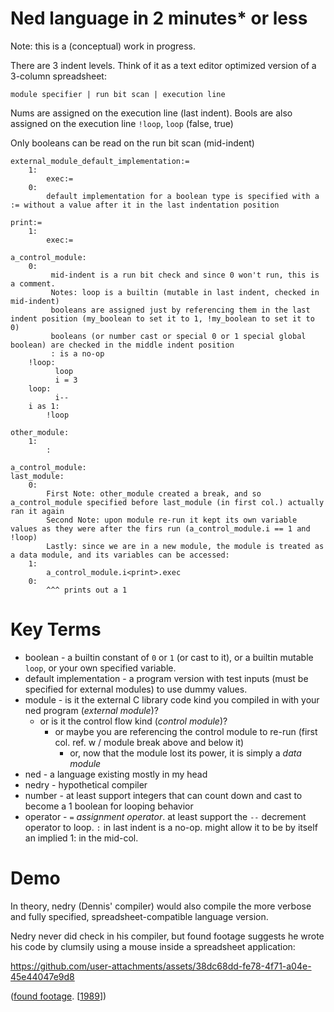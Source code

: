 # Ned language in 2 minutes* or less

Note: this is a (conceptual) work in progress.

There are 3 indent levels. Think of it as a text editor optimized version of a 3-column spreadsheet:

`module specifier | run bit scan | execution line`

Nums are assigned on the execution line (last indent). Bools are also assigned on the execution line `!loop`, `loop` (false, true)

Only booleans can be read on the run bit scan (mid-indent)

```
external_module_default_implementation:=
    1:
        exec:=
    0:
        default implementation for a boolean type is specified with a := without a value after it in the last indentation position

print:=
    1:
        exec:=

a_control_module:
    0:
         mid-indent is a run bit check and since 0 won't run, this is a comment.
         Notes: loop is a builtin (mutable in last indent, checked in mid-indent)
         booleans are assigned just by referencing them in the last indent position (my_boolean to set it to 1, !my_boolean to set it to 0)
         booleans (or number cast or special 0 or 1 special global boolean) are checked in the middle indent position
         : is a no-op
    !loop:
          loop
          i = 3
    loop:
          i--
    i as 1:
        !loop

other_module:
    1:
        :

a_control_module:
last_module:
    0:
        First Note: other_module created a break, and so a_control_module specified before last_module (in first col.) actually ran it again
        Second Note: upon module re-run it kept its own variable values as they were after the firs run (a_control_module.i == 1 and !loop)
        Lastly: since we are in a new module, the module is treated as a data module, and its variables can be accessed:
    1:
        a_control_module.i<print>.exec
    0:
        ^^^ prints out a 1
```

# Key Terms

- boolean - a builtin constant of `0` or `1` (or cast to it), or a builtin mutable `loop`, or your own specified variable.
- default implementation - a program version with test inputs (must be specified for external modules) to use dummy values.
- module - is it the external C library code kind you compiled in with your ned program (_external module_)?
  - or is it the control flow kind (_control module_)?
    - or maybe you are referencing the control module to re-run (first col. ref. w / module break above and below it)
      - or, now that the module lost its power, it is simply a _data module_
- ned - a language existing mostly in my head
- nedry - hypothetical compiler
- number - at least support integers that can count down and cast to become a 1 boolean for looping behavior
- operator - `=` _assignment operator_. at least support the `--` decrement operator to loop. `:` in last indent is a no-op. might allow it to be by itself an implied 1: in the mid-col.

# Demo

In theory, nedry (Dennis' compiler) would also compile the more verbose and fully specified, spreadsheet-compatible language version.

Nedry never did check in his compiler, but found footage suggests he wrote his code by clumsily using a mouse inside a spreadsheet application:

https://github.com/user-attachments/assets/38dc68dd-fe78-4f71-a04e-45e44047e9d8

([found footage](access.mov). \[[1989](https://github.com/koreyhinton/ned/commit/6629ca96928220c64bd39279974d849b3cb7cc38)\])
